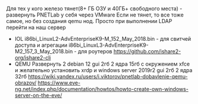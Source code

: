 Для тех у кого железо тянет(8+ ГБ ОЗУ и 40ГБ+ свободного места) - развернуть PNETLab у себя через VMware
Если не тянет, то все тоже самое, но без создания qemu нод. Просто при выполнении LDAP перейти на наш сервер

- IOL
i86bi_LinuxL2-AdvEnterpriseK9-M_152_May_2018.bin - для свитчей доступа и агрегации
i86bi_LinuxL3-AdvEnterpriseK9-M2_157_3_May_2018.bin - для роутеров
https://github.com/ishare2-org/ishare2-cli
- QEMU
Развернуть 2 debian 12 gui 2гб 2 ядра 15гб с окружением xfce и желательно установить xrdp и windows server 2019r2 gui 2гб 2 ядра 32гб
https://wiki.yandex.ru/users/i.viktorov/pnetlab-dobavlenie-qemu-obrazov/
https://www.eve-ng.net/index.php/documentation/howtos/howto-create-own-windows-server-on-the-eve/
